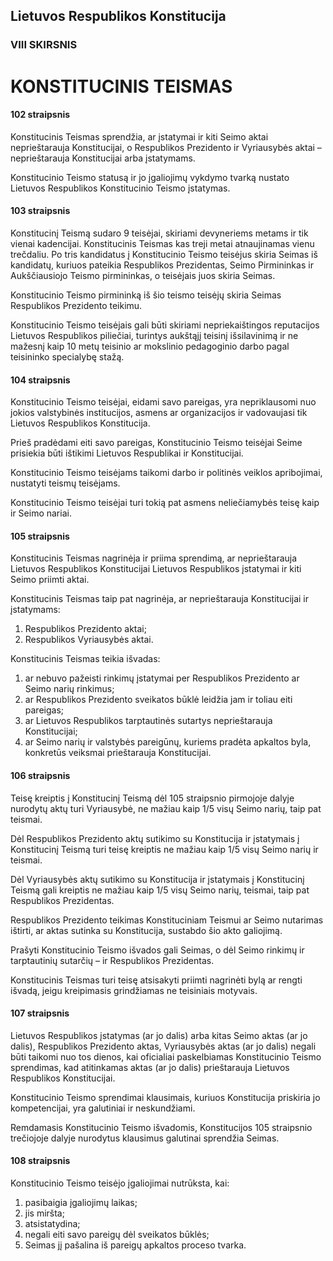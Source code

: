## Lietuvos Respublikos Konstitucija

### VIII SKIRSNIS

# KONSTITUCINIS TEISMAS

#### 102 straipsnis

Konstitucinis Teismas sprendžia, ar įstatymai ir kiti Seimo aktai neprieštarauja Konstitucijai, o Respublikos Prezidento ir Vyriausybės aktai – neprieštarauja Konstitucijai arba įstatymams.

Konstitucinio Teismo statusą ir jo įgaliojimų vykdymo tvarką nustato Lietuvos Respublikos Konstitucinio Teismo įstatymas.

#### 103 straipsnis

Konstitucinį Teismą sudaro 9 teisėjai, skiriami devyneriems metams ir tik vienai kadencijai. Konstitucinis Teismas kas treji metai atnaujinamas vienu trečdaliu. Po tris kandidatus į Konstitucinio Teismo teisėjus skiria Seimas iš kandidatų, kuriuos pateikia Respublikos Prezidentas, Seimo Pirmininkas ir Aukščiausiojo Teismo pirmininkas, o teisėjais juos skiria Seimas.

Konstitucinio Teismo pirmininką iš šio teismo teisėjų skiria Seimas Respublikos Prezidento teikimu.

Konstitucinio Teismo teisėjais gali būti skiriami nepriekaištingos reputacijos Lietuvos Respublikos piliečiai, turintys aukštąjį teisinį išsilavinimą ir ne mažesnį kaip 10 metų teisinio ar mokslinio pedagoginio darbo pagal teisininko specialybę stažą.

#### 104 straipsnis

Konstitucinio Teismo teisėjai, eidami savo pareigas, yra nepriklausomi nuo jokios valstybinės institucijos, asmens ar organizacijos ir vadovaujasi tik Lietuvos Respublikos Konstitucija.

Prieš pradėdami eiti savo pareigas, Konstitucinio Teismo teisėjai Seime prisiekia būti ištikimi Lietuvos Respublikai ir Konstitucijai.

Konstitucinio Teismo teisėjams taikomi darbo ir politinės veiklos apribojimai, nustatyti teismų teisėjams.

Konstitucinio Teismo teisėjai turi tokią pat asmens neliečiamybės teisę kaip ir Seimo nariai.

#### 105 straipsnis

Konstitucinis Teismas nagrinėja ir priima sprendimą, ar neprieštarauja Lietuvos Respublikos Konstitucijai Lietuvos Respublikos įstatymai ir kiti Seimo priimti aktai.

Konstitucinis Teismas taip pat nagrinėja, ar neprieštarauja Konstitucijai ir įstatymams:

1. Respublikos Prezidento aktai;
2. Respublikos Vyriausybės aktai.

Konstitucinis Teismas teikia išvadas:

1. ar nebuvo pažeisti rinkimų įstatymai per Respublikos Prezidento ar Seimo narių rinkimus;
2. ar Respublikos Prezidento sveikatos būklė leidžia jam ir toliau eiti pareigas;
3. ar Lietuvos Respublikos tarptautinės sutartys neprieštarauja Konstitucijai;
4. ar Seimo narių ir valstybės pareigūnų, kuriems pradėta apkaltos byla, konkretūs veiksmai prieštarauja Konstitucijai.

#### 106 straipsnis

Teisę kreiptis į Konstitucinį Teismą dėl 105 straipsnio pirmojoje dalyje nurodytų aktų turi Vyriausybė, ne mažiau kaip 1/5 visų Seimo narių, taip pat teismai.

Dėl Respublikos Prezidento aktų sutikimo su Konstitucija ir įstatymais į Konstitucinį Teismą turi teisę kreiptis ne mažiau kaip 1/5 visų Seimo narių ir teismai.

Dėl Vyriausybės aktų sutikimo su Konstitucija ir įstatymais į Konstitucinį Teismą gali kreiptis ne mažiau kaip 1/5 visų Seimo narių, teismai, taip pat Respublikos Prezidentas.

Respublikos Prezidento teikimas Konstituciniam Teismui ar Seimo nutarimas ištirti, ar aktas sutinka su Konstitucija, sustabdo šio akto galiojimą.

Prašyti Konstitucinio Teismo išvados gali Seimas, o dėl Seimo rinkimų ir tarptautinių sutarčių – ir Respublikos Prezidentas.

Konstitucinis Teismas turi teisę atsisakyti priimti nagrinėti bylą ar rengti išvadą, jeigu kreipimasis grindžiamas ne teisiniais motyvais.

#### 107 straipsnis

Lietuvos Respublikos įstatymas (ar jo dalis) arba kitas Seimo aktas (ar jo dalis), Respublikos Prezidento aktas, Vyriausybės aktas (ar jo dalis) negali būti taikomi nuo tos dienos, kai oficialiai paskelbiamas Konstitucinio Teismo sprendimas, kad atitinkamas aktas (ar jo dalis) prieštarauja Lietuvos Respublikos Konstitucijai.

Konstitucinio Teismo sprendimai klausimais, kuriuos Konstitucija priskiria jo kompetencijai, yra galutiniai ir neskundžiami.

Remdamasis Konstitucinio Teismo išvadomis, Konstitucijos 105 straipsnio trečiojoje dalyje nurodytus klausimus galutinai sprendžia Seimas.

#### 108 straipsnis

Konstitucinio Teismo teisėjo įgaliojimai nutrūksta, kai:

1. pasibaigia įgaliojimų laikas;
2. jis miršta;
3. atsistatydina;
4. negali eiti savo pareigų dėl sveikatos būklės;
5. Seimas jį pašalina iš pareigų apkaltos proceso tvarka.
